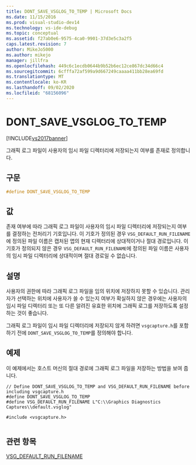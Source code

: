 ```yaml
---
title: DONT_SAVE_VSGLOG_TO_TEMP | Microsoft Docs
ms.date: 11/15/2016
ms.prod: visual-studio-dev14
ms.technology: vs-ide-debug
ms.topic: conceptual
ms.assetid: f27ab0e6-9575-4ca0-9901-37d3e5c3a2f5
caps.latest.revision: 7
author: MikeJo5000
ms.author: mikejo
manager: jillfra
ms.openlocfilehash: 449c6c1ecdb0644b9b52b6ec12ce867dc34d66c4
ms.sourcegitcommit: 6cfffa72af599a9d667249caaaa411bb28ea69fd
ms.translationtype: MT
ms.contentlocale: ko-KR
ms.lasthandoff: 09/02/2020
ms.locfileid: "68156096"
---
```

# <a name="dont_save_vsglog_to_temp"></a>DONT_SAVE_VSGLOG_TO_TEMP
[!INCLUDE[vs2017banner](../includes/vs2017banner.md)]

그래픽 로그 파일이 사용자의 임시 파일 디렉터리에 저장되는지 여부를 존재로 정의합니다.  
  
## <a name="syntax"></a>구문  
  
```cpp  
#define DONT_SAVE_VSGLOG_TO_TEMP  
```  
  
## <a name="value"></a>값  
 존재 여부에 따라 그래픽 로그 파일이 사용자의 임시 파일 디렉터리에 저장되는지 여부를 결정하는 전처리기 기호입니다. 이 기호가 정의된 경우 `VSG_DEFAULT_RUN_FILENAME`에 정의된 파일 이름은 캡처된 앱의 현재 디렉터리에 상대적이거나 절대 경로입니다. 이 기호가 정의되지 않은 경우 `VSG_DEFAULT_RUN_FILENAME`에 정의된 파일 이름은 사용자의 임시 파일 디렉터리에 상대적이며 절대 경로일 수 없습니다.  
  
## <a name="remarks"></a>설명  
 사용자의 권한에 따라 그래픽 로그 파일을 임의 위치에 저장하지 못할 수 있습니다. 관리자가 선택하는 위치에 사용자가 쓸 수 있는지 여부가 확실하지 않은 경우에는 사용자의 임시 파일 디렉터리 또는 또 다른 알려진 유효한 위치에 그래픽 로그를 저장하도록 설정하는 것이 좋습니다.  
  
 그래픽 로그 파일이 임시 파일 디렉터리에 저장되지 않게 하려면 `vsgcapture.h`를 포함하기 전에 `DONT_SAVE_VSGLOG_TO_TEMP`를 정의해야 합니다.  
  
## <a name="example"></a>예제  
 이 예제에서는 호스트 머신의 절대 경로에 그래픽 로그 파일을 저장하는 방법을 보여 줍니다.  
  
```  
// Define DONT_SAVE_VSGLOG_TO_TEMP and VSG_DEFAULT_RUN_FILENAME before including vsgcapture.h  
#define DONT_SAVE_VSGLOG_TO_TEMP  
#define VSG_DEFAULT_RUN_FILENAME L"C:\\Graphics Diagnostics Captures\\default.vsglog"  
  
#include <vsgcapture.h>  
  
```  
  
## <a name="see-also"></a>관련 항목  
 [VSG_DEFAULT_RUN_FILENAME](../debugger/vsg-default-run-filename.md)
